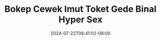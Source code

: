 --- 
title: "Bokep Cewek Imut Toket Gede Binal Hyper Sex"
description: "nonton   Bokep Cewek Imut Toket Gede Binal Hyper Sex terbaru    "
date: 2024-07-22T06:41:02-08:00
file_code: "wj2co6x39iy5"
draft: false
cover: "iavxwho5kng6vlnd.jpg"
tags: ["Bokep", "Cewek", "Imut", "Toket", "Gede", "Binal", "Hyper", "Sex", "bokep-indo", "bokep-viral", "bokep-ig"]
length: 1665
fld_id: "1399315"
foldername: "AB001"
categories: ["AB001"]
views: 61
---